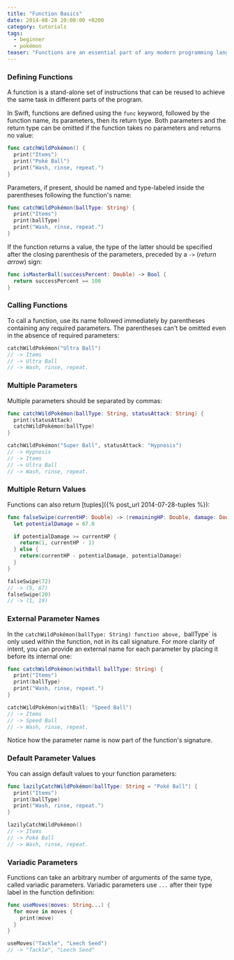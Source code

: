 ```yaml
---
title: "Function Basics"
date: 2014-08-28 20:00:00 +0200
category: tutorials
tags:
  - beginner
  - pokémon
teaser: "Functions are an essential part of any modern programming language. Let's look at what Swift has to offer."
---
```


### Defining Functions

A function is a stand-alone set of instructions that can be reused to achieve the same task in different parts of the program.

In Swift, functions are defined using the `func` keyword, followed by the function name, its parameters, then its return type. Both parameters and the return type can be omitted if the function takes no parameters and returns no value:

~~~swift
func catchWildPokémon() {
  print("Items")
  print("Poké Ball")
  print("Wash, rinse, repeat.")
}
~~~

Parameters, if present, should be named and type-labeled inside the parentheses following the function's name:

~~~swift
func catchWildPokémon(ballType: String) {
  print("Items")
  print(ballType)
  print("Wash, rinse, repeat.")
}
~~~

If the function returns a value, the type of the latter should be specified after the closing parenthesis of the parameters, preceded by a `->` (*return arrow*) sign:

~~~swift
func isMasterBall(successPercent: Double) -> Bool {
  return successPercent == 100
}
~~~

### Calling Functions

To call a function, use its name followed immediately by parentheses containing any required parameters. The parentheses can't be omitted even in the absence of required parameters:

~~~swift
catchWildPokémon("Ultra Ball")
// -> Items
// -> Ultra Ball
// -> Wash, rinse, repeat.
~~~

### Multiple Parameters

Multiple parameters should be separated by commas:

~~~swift
func catchWildPokémon(ballType: String, statusAttack: String) {
  print(statusAttack)
  catchWildPokémon(ballType)
}

catchWildPokémon("Super Ball", statusAttack: "Hypnosis")
// -> Hypnosis
// -> Items
// -> Ultra Ball
// -> Wash, rinse, repeat.
~~~

### Multiple Return Values

Functions can also return [tuples]({% post_url 2014-07-28-tuples %}):

~~~swift
func falseSwipe(currentHP: Double) -> (remainingHP: Double, damage: Double) {
  let potentialDamage = 67.0

  if potentialDamage >= currentHP {
    return(1, currentHP - 1)
  } else {
    return(currentHP - potentialDamage, potentialDamage)
  }
}

falseSwipe(72)
// -> (5, 67)
falseSwipe(20)
// -> (1, 19)
~~~

### External Parameter Names

In the `catchWildPokémon(ballType: String) function above, `ballType` is only used within the function, not in its call signature. For more clarity of intent, you can provide an external name for each parameter by placing it before its internal one:

~~~swift
func catchWildPokémon(withBall ballType: String) {
  print("Items")
  print(ballType)
  print("Wash, rinse, repeat.")
}

catchWildPokémon(withBall: "Speed Ball")
// -> Items
// -> Speed Ball
// -> Wash, rinse, repeat.
~~~

Notice how the parameter name is now part of the function's signature.

### Default Parameter Values

You can assign default values to your function parameters:

~~~swift
func lazilyCatchWildPokémon(ballType: String = "Poké Ball") {
  print("Items")
  print(ballType)
  print("Wash, rinse, repeat.")
}

lazilyCatchWildPokémon()
// -> Items
// -> Poké Ball
// -> Wash, rinse, repeat.
~~~


### Variadic Parameters

Functions can take an arbitrary number of arguments of the same type, called variadic parameters. Variadic parameters use `...` after their type label in the function definition:

~~~swift
func useMoves(moves: String...) {
  for move in moves {
    print(move)
  }
}

useMoves("Tackle", "Leech Seed")
// -> "Tackle", "Leech Seed"
~~~
